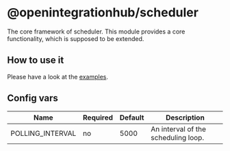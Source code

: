 # @openintegrationhub/scheduler
The core framework of scheduler. This module provides a core functionality, which is supposed to be extended.

## How to use it
Please have a look at the [examples](./examples).

## Config vars
| Name | Required | Default | Description |
| --- | --- | --- | --- |
| POLLING_INTERVAL | no | 5000 | An interval of the scheduling loop. |


